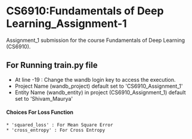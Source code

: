 # CS6910:Fundamentals of Deep Learning_Assignment-1
Assignment_1 submission for the course Fundamentals of Deep Learning (CS6910).
## For Running train.py file
* At line -19 : Change the wandb login key to access the execution.
* Project Name (wandb_project) default set to 'CS6910_Assignment_1'
* Entity Name (wandb_entity) in project (CS6910_Assignment_1) default set to 'Shivam_Maurya'
#### Choices For Loss Function
    * 'squared_loss' : For Mean Square Error
    * 'cross_entropy' : For Cross Entropy
    

